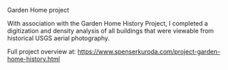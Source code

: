 Garden Home project

With association with the Garden Home History Project, I completed a digitization and density analysis of all buildings that were viewable from historical USGS aerial photography.

Full project overview at: https://www.spenserkuroda.com/project-garden-home-history.html
